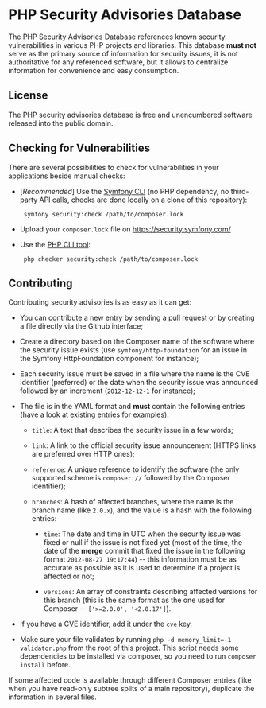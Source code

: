 PHP Security Advisories Database
================================

The PHP Security Advisories Database references known security
vulnerabilities in various PHP projects and libraries. This database **must
not** serve as the primary source of information for security issues, it is
not authoritative for any referenced software, but it allows to centralize
information for convenience and easy consumption.

License
-------

The PHP security advisories database is free and unencumbered software released
into the public domain.

Checking for Vulnerabilities
----------------------------

There are several possibilities to check for vulnerabilities in your
applications beside manual checks:

 * [*Recommended*] Use the [Symfony CLI][1] (no PHP dependency, no third-party
   API calls, checks are done locally on a clone of this repository):

        symfony security:check /path/to/composer.lock

 * Upload your `composer.lock` file on https://security.symfony.com/

 * Use the [PHP CLI tool][2]:

        php checker security:check /path/to/composer.lock

Contributing
------------

Contributing security advisories is as easy as it can get:

  * You can contribute a new entry by sending a pull request or by creating a
    file directly via the Github interface;

  * Create a directory based on the Composer name of the software where the
    security issue exists (use `symfony/http-foundation` for an issue in the
    Symfony HttpFoundation component for instance);

  * Each security issue must be saved in a file where the name is the CVE
    identifier (preferred) or the date when the security issue was announced
    followed by an increment (`2012-12-12-1` for instance);

  * The file is in the YAML format and **must** contain the following entries
    (have a look at existing entries for examples):

      * `title`:     A text that describes the security issue in a few words;

      * `link`:      A link to the official security issue announcement (HTTPS
        links are preferred over HTTP ones);

      * `reference`: A unique reference to identify the software (the only
        supported scheme is `composer://` followed by the Composer identifier);

      * `branches`: A hash of affected branches, where the name is the branch
        name (like `2.0.x`), and the value is a hash with the following
        entries:

          * `time`: The date and time in UTC when the security issue was fixed or null if the
            issue is not fixed yet (most of the time, the date of the **merge**
            commit that fixed the issue in the following format `2012-08-27
            19:17:44`) -- this information must be as accurate as possible as it
            is used to determine if a project is affected or not;

          * `versions`: An array of constraints describing affected versions
            for this branch (this is the same format as the one used for
            Composer -- `['>=2.0.0', '<2.0.17']`).

  * If you have a CVE identifier, add it under the `cve` key.

  * Make sure your file validates by running `php -d memory_limit=-1 validator.php` from the root of this project.
    This script needs some dependencies to be installed via composer, so you need to
    run `composer install` before.

If some affected code is available through different Composer entries (like
when you have read-only subtree splits of a main repository), duplicate the
information in several files.

[1]: https://symfony.com/download
[2]: https://github.com/sensiolabs/security-checker
